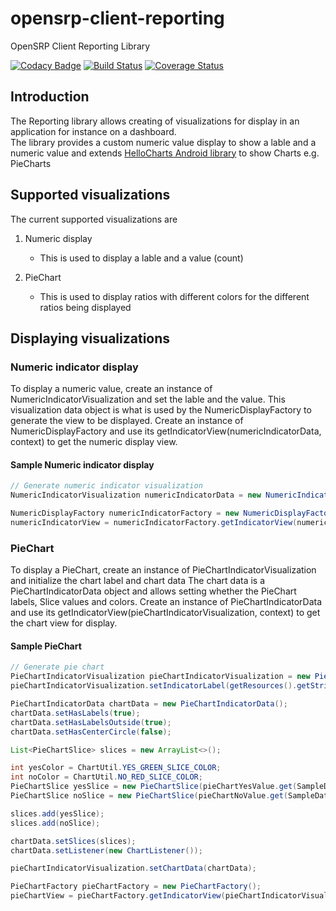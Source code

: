 # opensrp-client-reporting

OpenSRP Client Reporting Library

[![Codacy Badge](https://api.codacy.com/project/badge/Grade/27dcbf45e12941acae3daa3bd310de95)](https://app.codacy.com/app/allan-allay/opensrp-client-reporting?utm_source=github.com&utm_medium=referral&utm_content=OpenSRP/opensrp-client-reporting&utm_campaign=Badge_Grade_Dashboard)
[![Build Status](https://travis-ci.org/OpenSRP/opensrp-client-reporting.svg?branch=master)](https://travis-ci.org/OpenSRP/opensrp-client-reporting) [![Coverage Status](https://coveralls.io/repos/github/OpenSRP/opensrp-client-reporting/badge.svg?branch=master)](https://coveralls.io/github/OpenSRP/opensrp-client-reporting?branch=master)

## Introduction

The Reporting library allows creating of visualizations for display in an application for instance on a dashboard.  
The library provides a custom numeric value display to show a lable and a numeric value and extends [HelloCharts Android library](https://github.com/lecho/hellocharts-android)
to show Charts e.g. PieCharts

## Supported visualizations

The current supported visualizations are 

1. Numeric display  

   * This is used to display a lable and a value (count)

2. PieChart

   * This is used to display ratios with different colors for the different ratios being displayed

## Displaying visualizations

### Numeric indicator display  

To display a numeric value, create an instance of NumericIndicatorVisualization and set the lable and the value. 
This visualization data object is what is used by the NumericDisplayFactory to generate the view to be displayed.
Create an instance of NumericDisplayFactory and use its getIndicatorView(numericIndicatorData, context) to get the numeric display view. 

#### Sample Numeric indicator display

```Java
// Generate numeric indicator visualization
NumericIndicatorVisualization numericIndicatorData = new NumericIndicatorVisualization(getResources().getString(R.string.total_under_5_count), numericIndicatorValue.get(SampleDataDBUtil.numericIndicatorKey).getCount());

NumericDisplayFactory numericIndicatorFactory = new NumericDisplayFactory();
numericIndicatorView = numericIndicatorFactory.getIndicatorView(numericIndicatorData, context);
```

### PieChart

To display a PieChart, create an instance of PieChartIndicatorVisualization and initialize the chart label and chart data
The chart data is a PieChartIndicatorData object and allows setting whether the PieChart labels, Slice values and colors. 
Create an instance of PieChartIndicatorData and use its getIndicatorView(pieChartIndicatorVisualization, context) to get the chart view for display.

#### Sample PieChart

```Java
// Generate pie chart
PieChartIndicatorVisualization pieChartIndicatorVisualization = new PieChartIndicatorVisualization();
pieChartIndicatorVisualization.setIndicatorLabel(getResources().getString(R.string.num_of_lieterate_children_0_60_label));

PieChartIndicatorData chartData = new PieChartIndicatorData();
chartData.setHasLabels(true);
chartData.setHasLabelsOutside(true);
chartData.setHasCenterCircle(false);

List<PieChartSlice> slices = new ArrayList<>();

int yesColor = ChartUtil.YES_GREEN_SLICE_COLOR;
int noColor = ChartUtil.NO_RED_SLICE_COLOR;
PieChartSlice yesSlice = new PieChartSlice(pieChartYesValue.get(SampleDataDBUtil.pieChartYesIndicatorKey).getCount(), yesColor);
PieChartSlice noSlice = new PieChartSlice(pieChartNoValue.get(SampleDataDBUtil.pieChartNoIndicatorKey).getCount(), noColor);

slices.add(yesSlice);
slices.add(noSlice);

chartData.setSlices(slices);
chartData.setListener(new ChartListener());

pieChartIndicatorVisualization.setChartData(chartData);

PieChartFactory pieChartFactory = new PieChartFactory();
pieChartView = pieChartFactory.getIndicatorView(pieChartIndicatorVisualization, getContext());
```